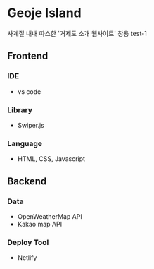 # Geoje Island

사계절 내내 따스한 '거제도 소개 웹사이트'
창용 test-1

## Frontend

### IDE

- vs code

### Library

- Swiper.js

### Language

- HTML, CSS, Javascript

## Backend

### Data

- OpenWeatherMap API
- Kakao map API

### Deploy Tool

- Netlify

